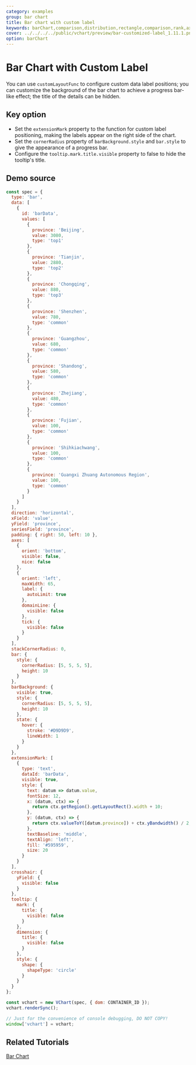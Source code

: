 ```yaml
---
category: examples
group: bar chart
title: Bar chart with custom label
keywords: barChart,comparison,distribution,rectangle,comparison,rank,axis,label
cover: ../../../../public/vchart/preview/bar-customized-label_1.11.1.png
option: barChart
---
```


# Bar Chart with Custom Label

You can use `customLayoutFunc` to configure custom data label positions; you can customize the background of the bar chart to achieve a progress bar-like effect; the title of the details can be hidden.

## Key option

- Set the `extensionMark` property to the function for custom label positioning, making the labels appear on the right side of the chart.
- Set the `cornerRadius` property of `barBackground.style` and `bar.style` to give the appearance of a progress bar.
- Configure the `tooltip.mark.title.visible` property to false to hide the tooltip's title.

## Demo source

```javascript livedemo
const spec = {
  type: 'bar',
  data: [
    {
      id: 'barData',
      values: [
        {
          province: 'Beijing',
          value: 3080,
          type: 'top1'
        },
        {
          province: 'Tianjin',
          value: 2880,
          type: 'top2'
        },
        {
          province: 'Chongqing',
          value: 880,
          type: 'top3'
        },
        {
          province: 'Shenzhen',
          value: 780,
          type: 'common'
        },
        {
          province: 'Guangzhou',
          value: 680,
          type: 'common'
        },
        {
          province: 'Shandong',
          value: 580,
          type: 'common'
        },
        {
          province: 'Zhejiang',
          value: 480,
          type: 'common'
        },
        {
          province: 'Fujian',
          value: 100,
          type: 'common'
        },
        {
          province: 'Shihkiachwang',
          value: 100,
          type: 'common'
        },
        {
          province: 'Guangxi Zhuang Autonomous Region',
          value: 100,
          type: 'common'
        }
      ]
    }
  ],
  direction: 'horizontal',
  xField: 'value',
  yField: 'province',
  seriesField: 'province',
  padding: { right: 50, left: 10 },
  axes: [
    {
      orient: 'bottom',
      visible: false,
      nice: false
    },
    {
      orient: 'left',
      maxWidth: 65,
      label: {
        autoLimit: true
      },
      domainLine: {
        visible: false
      },
      tick: {
        visible: false
      }
    }
  ],
  stackCornerRadius: 0,
  bar: {
    style: {
      cornerRadius: [5, 5, 5, 5],
      height: 10
    }
  },
  barBackground: {
    visible: true,
    style: {
      cornerRadius: [5, 5, 5, 5],
      height: 10
    },
    state: {
      hover: {
        stroke: '#D9D9D9',
        lineWidth: 1
      }
    }
  },
  extensionMark: [
    {
      type: 'text',
      dataId: 'barData',
      visible: true,
      style: {
        text: datum => datum.value,
        fontSize: 12,
        x: (datum, ctx) => {
          return ctx.getRegion().getLayoutRect().width + 10;
        },
        y: (datum, ctx) => {
          return ctx.valueToY([datum.province]) + ctx.yBandwidth() / 2;
        },
        textBaseline: 'middle',
        textAlign: 'left',
        fill: '#595959',
        size: 20
      }
    }
  ],
  crosshair: {
    yField: {
      visible: false
    }
  },
  tooltip: {
    mark: {
      title: {
        visible: false
      }
    },
    dimension: {
      title: {
        visible: false
      }
    },
    style: {
      shape: {
        shapeType: 'circle'
      }
    }
  }
};

const vchart = new VChart(spec, { dom: CONTAINER_ID });
vchart.renderSync();

// Just for the convenience of console debugging, DO NOT COPY!
window['vchart'] = vchart;
```

## Related Tutorials

[Bar Chart](link)
